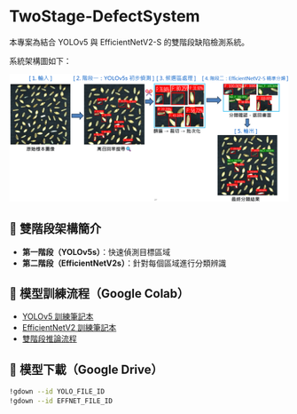 # TwoStage-DefectSystem

本專案為結合 YOLOv5 與 EfficientNetV2-S 的雙階段缺陷檢測系統。

系統架構圖如下：

<img src="docs/ui/Process.png" alt="System Architecture" width="600px">

## 🎯 雙階段架構簡介

- **第一階段（YOLOv5s）**：快速偵測目標區域
- **第二階段（EfficientNetV2s）**：針對每個區域進行分類辨識

## 🧪 模型訓練流程（Google Colab）

- [YOLOv5 訓練筆記本](ai_model/notebooks/yolov5_training.ipynb)
- [EfficientNetV2 訓練筆記本](ai_model/notebooks/effnetv2_training.ipynb)
- [雙階段推論流程](ai_model/notebooks/dual_inference.ipynb)

## 🔗 模型下載（Google Drive）

```bash
!gdown --id YOLO_FILE_ID
!gdown --id EFFNET_FILE_ID
```
